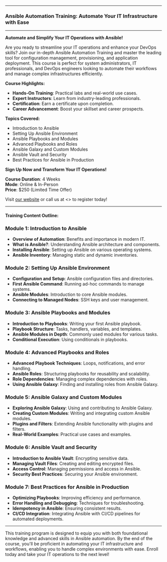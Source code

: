 
---

### **Ansible Automation Training: Automate Your IT Infrastructure with Ease**

---

**Automate and Simplify Your IT Operations with Ansible!**

Are you ready to streamline your IT operations and enhance your DevOps skills? Join our in-depth Ansible Automation Training and master the leading tool for configuration management, provisioning, and application deployment. This course is perfect for system administrators, IT professionals, and DevOps engineers looking to automate their workflows and manage complex infrastructures efficiently.

**Course Highlights:**
- **Hands-On Training**: Practical labs and real-world use cases.
- **Expert Instructors**: Learn from industry-leading professionals.
- **Certification**: Earn a certificate upon completion.
- **Career Advancement**: Boost your skillset and career prospects.

**Topics Covered:**
- Introduction to Ansible
- Setting Up Ansible Environment
- Ansible Playbooks and Modules
- Advanced Playbooks and Roles
- Ansible Galaxy and Custom Modules
- Ansible Vault and Security
- Best Practices for Ansible in Production

**Sign Up Now and Transform Your IT Operations!**

**Course Duration**: 4 Weeks  
**Mode**: Online & In-Person  
**Price**: $250 (Limited Time Offer)

Visit [our website](#) or call us at <> to register today!

---

#### **Training Content Outline:**

### **Module 1: Introduction to Ansible**
- **Overview of Automation**: Benefits and importance in modern IT.
- **What is Ansible?**: Understanding Ansible architecture and components.
- **Installing Ansible**: Setting up Ansible on various operating systems.
- **Ansible Inventory**: Managing static and dynamic inventories.

### **Module 2: Setting Up Ansible Environment**
- **Configuration and Setup**: Ansible configuration files and directories.
- **First Ansible Command**: Running ad-hoc commands to manage systems.
- **Ansible Modules**: Introduction to core Ansible modules.
- **Connecting to Managed Nodes**: SSH keys and user management.

### **Module 3: Ansible Playbooks and Modules**
- **Introduction to Playbooks**: Writing your first Ansible playbook.
- **Playbook Structure**: Tasks, handlers, variables, and templates.
- **Ansible Modules in Depth**: Commonly used modules for various tasks.
- **Conditional Execution**: Using conditionals in playbooks.

### **Module 4: Advanced Playbooks and Roles**
- **Advanced Playbook Techniques**: Loops, notifications, and error handling.
- **Ansible Roles**: Structuring playbooks for reusability and scalability.
- **Role Dependencies**: Managing complex dependencies with roles.
- **Using Ansible Galaxy**: Finding and installing roles from Ansible Galaxy.

### **Module 5: Ansible Galaxy and Custom Modules**
- **Exploring Ansible Galaxy**: Using and contributing to Ansible Galaxy.
- **Creating Custom Modules**: Writing and integrating custom Ansible modules.
- **Plugins and Filters**: Extending Ansible functionality with plugins and filters.
- **Real-World Examples**: Practical use cases and examples.

### **Module 6: Ansible Vault and Security**
- **Introduction to Ansible Vault**: Encrypting sensitive data.
- **Managing Vault Files**: Creating and editing encrypted files.
- **Access Control**: Managing permissions and access in Ansible.
- **Security Best Practices**: Securing your Ansible environment.

### **Module 7: Best Practices for Ansible in Production**
- **Optimizing Playbooks**: Improving efficiency and performance.
- **Error Handling and Debugging**: Techniques for troubleshooting.
- **Idempotency in Ansible**: Ensuring consistent results.
- **CI/CD Integration**: Integrating Ansible with CI/CD pipelines for automated deployments.

---

This training program is designed to equip you with both foundational knowledge and advanced skills in Ansible automation. By the end of the course, you'll be proficient in automating your IT infrastructure and workflows, enabling you to handle complex environments with ease. Enroll today and take your IT operations to the next level!
